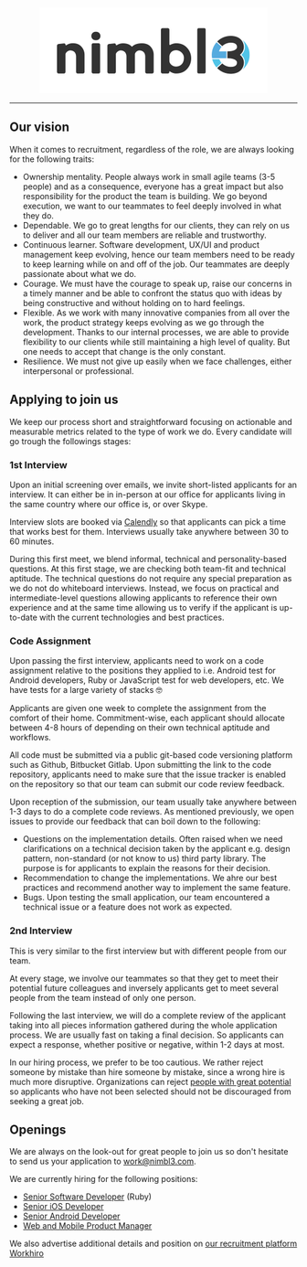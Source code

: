 <p align="center">
  <img alt="Nimbl3 logo" src="https://github.com/nimbl3/our-team/blob/master/assets/nimbl3-logo.png?raw=true" width="400"/>
</p>

---

## Our vision

When it comes to recruitment, regardless of the role, we are always looking for the following traits:

* Ownership mentality. People always work in small agile teams (3-5 people) and as a consequence, everyone has a great impact 
but also responsibility for the product the team is building. We go beyond execution, we want to our teammates to feel deeply 
involved in what they do. 
* Dependable. We go to great lengths for our clients, they can rely on us to deliver and all our team members are reliable 
and trustworthy.
* Continuous learner. Software development, UX/UI and product management keep evolving, hence our team members need to 
be ready to keep learning while on and off of the job. Our teammates are deeply passionate about what we do.  
* Courage. We must have the courage to speak up, raise our concerns in a timely manner and be able to confront the status 
quo with ideas by being constructive and without holding on to hard feelings.
* Flexible. As we work with many innovative companies from all over the work, the product strategy keeps evolving as we
go through the development. Thanks to our internal processes, we are able to provide flexibility to our clients while still
maintaining a high level of quality. But one needs to accept that change is the only constant. 
* Resilience. We must not give up easily when we face challenges, either interpersonal or professional.

## Applying to join us

We keep our process short and straightforward focusing on actionable and measurable metrics related to the type of work 
we do. Every candidate will go trough the followings stages:

### 1st Interview

Upon an initial screening over emails, we invite short-listed applicants for an interview. It can either be in in-person 
at our office for applicants living in the same country where our office is, or over Skype.

Interview slots are booked via [Calendly](https://calendly.com/) so that applicants can pick a time that works best for them. 
Interviews usually take anywhere between 30 to 60 minutes.

During this first meet, we blend informal, technical and personality-based questions. At this first stage, we are checking 
both team-fit and technical aptitude. The technical questions do not require any special preparation as we do not do whiteboard 
interviews. Instead, we focus on practical and intermediate-level questions allowing applicants to reference their own experience 
and at the same time allowing us to verify if the applicant is up-to-date with the current technologies and best practices.  

### Code Assignment

Upon passing the first interview, applicants need to work on a code assignment relative to the positions they applied to 
i.e. Android test for Android developers, Ruby or JavaScript test for web developers, etc. We have tests for a large variety 
of stacks 🤓 

Applicants are given one week to complete the assignment from the comfort of their home. Commitment-wise, each applicant 
should allocate between 4-8 hours of depending on their own technical aptitude and workflows. 

All code must be submitted via a public git-based code versioning platform such as Github, Bitbucket Gitlab. Upon submitting 
the link to the code repository, applicants need to make sure that the issue tracker is enabled on the repository so that our team can submit our code review 
feedback. 

Upon reception of the submission, our team usually take anywhere between 1-3 days to do a complete code reviews. As mentioned 
previously, we open issues to provide our feedback that can boil down to the following: 

* Questions on the implementation details. Often raised when we need clarifications on a technical decision taken by the 
applicant e.g. design pattern, non-standard (or not know to us) third party library. The purpose is for applicants to 
explain the reasons for their decision. 
* Recommendation to change the implementations. We ahre our best practices and recommend another way to implement the same 
feature.
* Bugs. Upon testing the small application, our team encountered a technical issue or a feature does not work as expected.

### 2nd Interview

This is very similar to the first interview but with different people from our team. 

At every stage, we involve our teammates so that they get to meet their potential future colleagues and inversely 
applicants get to meet several people from the team instead of only one person. 

Following the last interview, we will do a complete review of the applicant taking into all pieces information gathered 
during the whole application process. We are usually fast on taking a final decision. So applicants can expect a response,
whether positive or negative, within 1-2 days at most.

In our hiring process, we prefer to be too cautious. We rather reject someone by mistake than hire someone by mistake, since 
a wrong hire is much more disruptive. Organizations can reject [people with great potential](http://thehustle.co/whatsapp-founder-got-rejected-by-both-twitter-and-facebook-before-19-billion-buyout) 
so applicants who have not been selected should not be discouraged from seeking a great job.

## Openings

We are always on the look-out for great people to join us so don't hesitate to send us your application to work@nimbl3.com. 

We are currently hiring for the following positions:

- [Senior Software Developer](openings/senior-software-developer.md) (Ruby)
- [Senior iOS Developer](openings/senior-ios-developer.md)
- [Senior Android Developer](openings/senior-android-developer.md)
- [Web and Mobile Product Manager](openings/product-manager.md)

We also advertise additional details and position on [our recruitment platform Workhiro](http://workhiro.com/companies/nimbl3)
